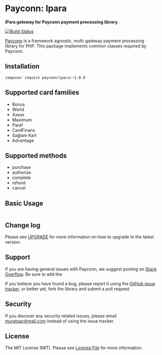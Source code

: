 # Payconn: Ipara

**iPara gateway for Payconn payment processing library**

[![Build Status](https://travis-ci.com/payconn/ipara.svg?branch=master)](https://travis-ci.com/payconn/ipara)

[Payconn](https://github.com/payconn/common) is a framework agnostic, multi-gateway payment
processing library for PHP. This package implements common classes required by Payconn.

## Installation

    composer require payconn/ipara:~1.0.0

## Supported card families
* Bonus 
* World
* Axess
* Maximum
* Paraf
* CardFinans
* Sağlam Kart 
* Advantage

## Supported methods
* purchase
* authorize
* complete
* refund
* cancel

## Basic Usage
```php

```

## Change log

Please see [UPGRADE](UPGRADE.md) for more information on how to upgrade to the latest version.

## Support

If you are having general issues with Payconn, we suggest posting on
[Stack Overflow](http://stackoverflow.com/). Be sure to add the

If you believe you have found a bug, please report it using the [GitHub issue tracker](https://github.com/payconn/ipara/issues),
or better yet, fork the library and submit a pull request.


## Security

If you discover any security related issues, please email muratsac@mail.com instead of using the issue tracker.


## License

The MIT License (MIT). Please see [License File](LICENSE.md) for more information.
